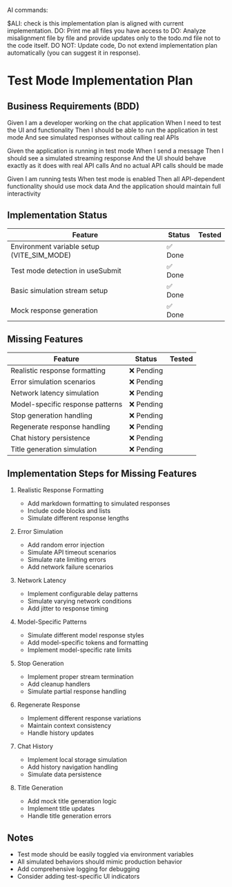 AI commands:

$ALI: check is this implementation plan is aligned with current implementation.
DO: Print me all files you have access to
DO: Analyze misalignment file by file and provide updates only to the todo.md file not to the code itself.
DO NOT: Update code, Do not extend implementation plan automatically (you can suggest it in response).  

# Test Mode Implementation Plan

## Business Requirements (BDD)
Given I am a developer working on the chat application
When I need to test the UI and functionality
Then I should be able to run the application in test mode
And see simulated responses without calling real APIs

Given the application is running in test mode
When I send a message
Then I should see a simulated streaming response
And the UI should behave exactly as it does with real API calls
And no actual API calls should be made

Given I am running tests
When test mode is enabled
Then all API-dependent functionality should use mock data
And the application should maintain full interactivity

## Implementation Status

| Feature                                    | Status | Tested |
|--------------------------------------------|--------|--------|
| Environment variable setup (VITE_SIM_MODE) | ✅ Done | |
| Test mode detection in useSubmit           | ✅ Done | |
| Basic simulation stream setup              | ✅ Done | |
| Mock response generation                   | ✅ Done | |

## Missing Features

| Feature | Status | Tested |
|---------|--------|--------|
| Realistic response formatting | ❌ Pending | |
| Error simulation scenarios | ❌ Pending | |
| Network latency simulation | ❌ Pending | |
| Model-specific response patterns | ❌ Pending | |
| Stop generation handling | ❌ Pending | |
| Regenerate response handling | ❌ Pending | |
| Chat history persistence | ❌ Pending | |
| Title generation simulation | ❌ Pending | |

## Implementation Steps for Missing Features

1. Realistic Response Formatting
   - Add markdown formatting to simulated responses
   - Include code blocks and lists
   - Simulate different response lengths

2. Error Simulation
   - Add random error injection
   - Simulate API timeout scenarios
   - Simulate rate limiting errors
   - Add network failure scenarios

3. Network Latency
   - Implement configurable delay patterns
   - Simulate varying network conditions
   - Add jitter to response timing

4. Model-Specific Patterns
   - Simulate different model response styles
   - Add model-specific tokens and formatting
   - Implement model-specific rate limits

5. Stop Generation
   - Implement proper stream termination
   - Add cleanup handlers
   - Simulate partial response handling

6. Regenerate Response
   - Implement different response variations
   - Maintain context consistency
   - Handle history updates

7. Chat History
   - Implement local storage simulation
   - Add history navigation handling
   - Simulate data persistence

8. Title Generation
   - Add mock title generation logic
   - Implement title updates
   - Handle title generation errors

## Notes
- Test mode should be easily toggled via environment variables
- All simulated behaviors should mimic production behavior
- Add comprehensive logging for debugging
- Consider adding test-specific UI indicators
